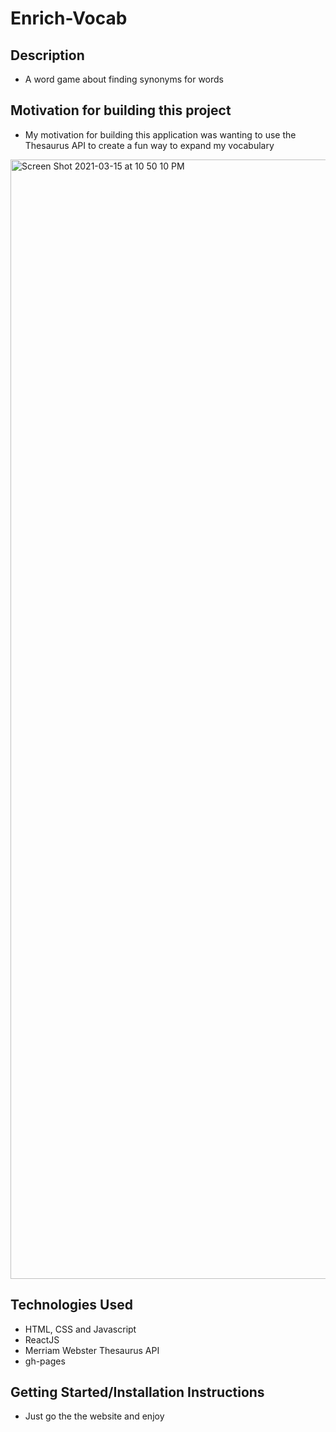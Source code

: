 # Enrich-Vocab

## Description
- A word game about finding synonyms for words

## Motivation for building this project
- My motivation for building this application was wanting to use the Thesaurus API to create a fun way to expand my vocabulary


<img width="1791" alt="Screen Shot 2021-03-15 at 10 50 10 PM" src="https://user-images.githubusercontent.com/24277513/111253278-ea990f00-85e0-11eb-8dee-6854ec971369.png">

## Technologies Used

- HTML, CSS and Javascript
- ReactJS
- Merriam Webster Thesaurus API
- gh-pages

## Getting Started/Installation Instructions
- Just go the the website and enjoy
